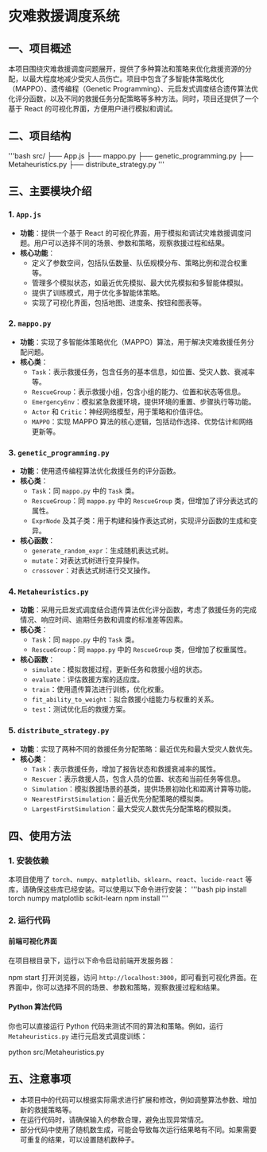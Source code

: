 # 灾难救援调度系统

## 一、项目概述
本项目围绕灾难救援调度问题展开，提供了多种算法和策略来优化救援资源的分配，以最大程度地减少受灾人员伤亡。项目中包含了多智能体策略优化（MAPPO）、遗传编程（Genetic Programming）、元启发式调度结合遗传算法优化评分函数，以及不同的救援任务分配策略等多种方法。同时，项目还提供了一个基于 React 的可视化界面，方便用户进行模拟和调试。

## 二、项目结构
'''bash
src/
├── App.js
├── mappo.py
├── genetic_programming.py
├── Metaheuristics.py
├── distribute_strategy.py
'''

## 三、主要模块介绍

### 1. `App.js`
- **功能**：提供一个基于 React 的可视化界面，用于模拟和调试灾难救援调度问题。用户可以选择不同的场景、参数和策略，观察救援过程和结果。
- **核心功能**：
  - 定义了参数空间，包括队伍数量、队伍规模分布、策略比例和混合权重等。
  - 管理多个模拟状态，如最近优先模拟、最大优先模拟和多智能体模拟。
  - 提供了训练模式，用于优化多智能体策略。
  - 实现了可视化界面，包括地图、进度条、按钮和图表等。

### 2. `mappo.py`
- **功能**：实现了多智能体策略优化（MAPPO）算法，用于解决灾难救援任务分配问题。
- **核心类**：
  - `Task`：表示救援任务，包含任务的基本信息，如位置、受灾人数、衰减率等。
  - `RescueGroup`：表示救援小组，包含小组的能力、位置和状态等信息。
  - `EmergencyEnv`：模拟紧急救援环境，提供环境的重置、步骤执行等功能。
  - `Actor` 和 `Critic`：神经网络模型，用于策略和价值评估。
  - `MAPPO`：实现 MAPPO 算法的核心逻辑，包括动作选择、优势估计和网络更新等。

### 3. `genetic_programming.py`
- **功能**：使用遗传编程算法优化救援任务的评分函数。
- **核心类**：
  - `Task`：同 `mappo.py` 中的 `Task` 类。
  - `RescueGroup`：同 `mappo.py` 中的 `RescueGroup` 类，但增加了评分表达式的属性。
  - `ExprNode` 及其子类：用于构建和操作表达式树，实现评分函数的生成和变异。
- **核心函数**：
  - `generate_random_expr`：生成随机表达式树。
  - `mutate`：对表达式树进行变异操作。
  - `crossover`：对表达式树进行交叉操作。

### 4. `Metaheuristics.py`
- **功能**：采用元启发式调度结合遗传算法优化评分函数，考虑了救援任务的完成情况、响应时间、逾期任务数和调度的标准差等因素。
- **核心类**：
  - `Task`：同 `mappo.py` 中的 `Task` 类。
  - `RescueGroup`：同 `mappo.py` 中的 `RescueGroup` 类，但增加了权重属性。
- **核心函数**：
  - `simulate`：模拟救援过程，更新任务和救援小组的状态。
  - `evaluate`：评估救援方案的适应度。
  - `train`：使用遗传算法进行训练，优化权重。
  - `fit_ability_to_weight`：拟合救援小组能力与权重的关系。
  - `test`：测试优化后的救援方案。

### 5. `distribute_strategy.py`
- **功能**：实现了两种不同的救援任务分配策略：最近优先和最大受灾人数优先。
- **核心类**：
  - `Task`：表示救援任务，增加了报告状态和救援衰减率的属性。
  - `Rescuer`：表示救援人员，包含人员的位置、状态和当前任务等信息。
  - `Simulation`：模拟救援场景的基类，提供场景初始化和距离计算等功能。
  - `NearestFirstSimulation`：最近优先分配策略的模拟类。
  - `LargestFirstSimulation`：最大受灾人数优先分配策略的模拟类。

## 四、使用方法

### 1. 安装依赖
本项目使用了 `torch`、`numpy`、`matplotlib`、`sklearn`、`react`、`lucide-react` 等库，请确保这些库已经安装。可以使用以下命令进行安装：
'''bash
pip install torch numpy matplotlib scikit-learn
npm install
'''

### 2. 运行代码

#### 前端可视化界面
在项目根目录下，运行以下命令启动前端开发服务器：

npm start
打开浏览器，访问 `http://localhost:3000`，即可看到可视化界面。在界面中，你可以选择不同的场景、参数和策略，观察救援过程和结果。

#### Python 算法代码
你也可以直接运行 Python 代码来测试不同的算法和策略。例如，运行 `Metaheuristics.py` 进行元启发式调度训练：

python src/Metaheuristics.py

## 五、注意事项
- 本项目中的代码可以根据实际需求进行扩展和修改，例如调整算法参数、增加新的救援策略等。
- 在运行代码时，请确保输入的参数合理，避免出现异常情况。
- 部分代码中使用了随机数生成，可能会导致每次运行结果略有不同。如果需要可重复的结果，可以设置随机数种子。